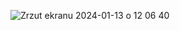 
![Zrzut ekranu 2024-01-13 o 12 06 40](https://github.com/RafalCho02/todolist/assets/113987919/c7cb1852-16cc-424e-b89e-976a22ea9591)
